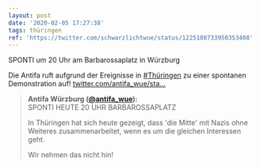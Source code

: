 ```yaml
---
layout: post
date: '2020-02-05 17:27:38'
tags: thüringen
ref: 'https://twitter.com/schwarzlichtwue/status/1225108733950353408'
---
```

SPONTI um 20 Uhr am Barbarossaplatz in Würzburg



Die Antifa ruft aufgrund der Ereignisse in [#Thüringen](/t/thüringen) zu einer spontanen Demonstration auf! [twitter.com/antifa_wue/sta…](https://twitter.com/antifa_wue/status/1225108071640379393)
> <b>Antifa Würzburg ([@antifa_wue](https://twitter.com/antifa_wue)):</b>  
>SPONTI HEUTE 20 UHR BARBAROSSAPLATZ  
>  
>In Thüringen hat sich heute gezeigt, dass 'die Mitte' mit Nazis ohne Weiteres zusammenarbeitet, wenn es um die gleichen Interessen geht.  
>  
>Wir nehmen das nicht hin!  

